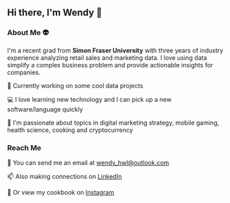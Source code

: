 ## Hi there, I'm Wendy 👋

### About Me 👽

I'm a recent grad from **Simon Fraser University** with three years of industry experience analyzing retail sales and marketing data. I love using data simplify a complex business problem and provide actionable insights for companies.

🤖  Currently working on some cool data projects

💻  I love learning new technology and I can pick up a new software/language quickly

💟  I'm passionate about topics in digital marketing strategy, mobile gaming, health science, cooking and cryptocurrency 

### Reach Me 

📧  You can send me an email at wendy_hwl@outlook.com

📫  Also making connections on [LinkedIn](https://www.linkedin.com/in/wendyhwl)

🍜  Or view my cookbook on [Instagram](https://www.instagram.com/holdmabowl/)


